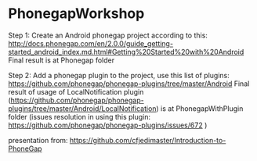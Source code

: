 PhonegapWorkshop
================

Step 1:
Create an Android phonegap project according to this:
http://docs.phonegap.com/en/2.0.0/guide_getting-started_android_index.md.html#Getting%20Started%20with%20Android
Final result is at Phonegap folder

Step 2:
Add a phonegap plugin to the project, use this list of plugins:
https://github.com/phonegap/phonegap-plugins/tree/master/Android
Final result of usage of LocalNotification plugin (https://github.com/phonegap/phonegap-plugins/tree/master/Android/LocalNotification)
is at PhonegapWithPlugin folder
(issues resolution in using this plugin:
https://github.com/phonegap/phonegap-plugins/issues/672
)

presentation from:
https://github.com/cfjedimaster/Introduction-to-PhoneGap